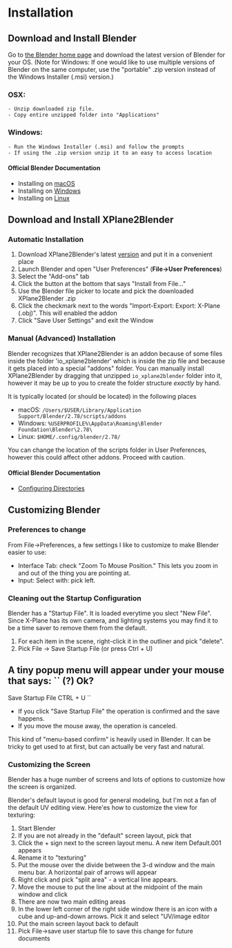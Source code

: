 # Installation

## Download and Install Blender
Go to [the Blender home page](https://www.blender.org/download/) and download the latest version of Blender for your OS. (Note for Windows: If one would like to use multiple versions of Blender on the same computer, use the "portable" .zip version instead of the Windows Installer (.msi) version.)

### OSX:
	- Unzip downloaded zip file.
	- Copy entire unzipped folder into "Applications"

### Windows:
	- Run the Windows Installer (.msi) and follow the prompts
	- If using the .zip version unzip it to an easy to access location

#### Official Blender Documentation
- Installing on [macOS](https://docs.blender.org/manual/en/dev/getting_started/installing/macos.html)
- Installing on [Windows](https://docs.blender.org/manual/en/dev/getting_started/installing/windows.html)
- Installing on [Linux](https://docs.blender.org/manual/en/dev/getting_started/installing/linux.html)

## Download and Install XPlane2Blender
### Automatic Installation
1. Download XPlane2Blender's latest [version](version_url) and put it in a convenient place
2. Launch Blender and open "User Preferences" (**File->User Preferences**)
3. Select the "Add-ons" tab
4. Click the button at the bottom that says "Install from File..."
5. Use the Blender file picker to locate and pick the downloaded XPlane2Blender .zip
6. Click the checkmark next to the words "Import-Export: Export: X-Plane (.obj)". This will enabled the addon
7. Click "Save User Settings" and exit the Window 

### Manual (Advanced) Installation
Blender recognizes that XPlane2Blender is an addon because of some files inside the folder 'io_xplane2blender' which is inside the zip file and because it gets placed into a special "addons" folder.
You can manually install XPlane2Blender by dragging that unzipped ``io_xplane2blender`` folder into it, however it may be up to you to create the folder structure *exactly* by hand.

It is typically located (or should be located) in the following places
- macOS: ``/Users/$USER/Library/Application Support/Blender/2.78/scripts/addons``
- Windows: ``%USERPROFILE%\AppData\Roaming\Blender Foundation\Blender\2.78\``
- Linux: ``$HOME/.config/blender/2.78/``

You can change the location of the scripts folder in User Preferences, however this could affect other addons. Proceed with caution.

#### Official Blender Documentation
- [Configuring Directories](https://docs.blender.org/manual/en/dev/getting_started/installing/configuration/directories.html)

## Customizing Blender
### Preferences to change
From File->Preferences, a few settings I like to customize to make Blender easier to use:
- Interface Tab: check "Zoom To Mouse Position."  This lets you zoom in and out of the thing you are pointing at.
- Input: Select with: pick left.

### Cleaning out the Startup Configuration
Blender has a "Startup File". It is loaded everytime you slect "New File". Since X-Plane has its own camera, and lighting systems you may find it to be a time saver to remove them from the default.

1. For each item in the scene, right-click it in the outliner and pick "delete".
2. Pick File -> Save Startup File (or press Ctrl + U)

A tiny popup menu will appear under your mouse that says:
``
(?) Ok?
--------------------------
Save Startup File CTRL + U
``

- If you click "Save Startup File" the operation is confirmed and the save happens.
- If you move the mouse away, the operation is canceled.

This kind of "menu-based confirm" is heavily used in Blender.  It can be tricky to get used to at first, but can actually be very fast and natural.

### Customizing the Screen
Blender has a huge number of screens and lots of options to customize how the screen is organized.

Blender's default layout is good for general modeling, but I'm not a fan of the default UV editing view.  Here'es how to customize the view for texturing:
1. Start Blender
2. If you are not already in the "default" screen layout, pick that
3. Click the + sign next to the screen layout menu.  A new item Default.001 appears
4. Rename it to "texturing"
5. Put the mouse over the divide between the 3-d window and the main menu bar.  A horizontal pair of arrows will appear
6. Right click and pick "split area" - a vertical line appears. 
7. Move the mouse to put the line about at the midpoint of the main window and click
8. There are now two main editing areas
9. In the lower left corner of the right side window there is an icon with a cube and up-and-down arrows.  Pick it and select "UV/image editor
10. Put the main screen layout back to default
11. Pick File->save user startup file to save this change for future documents
